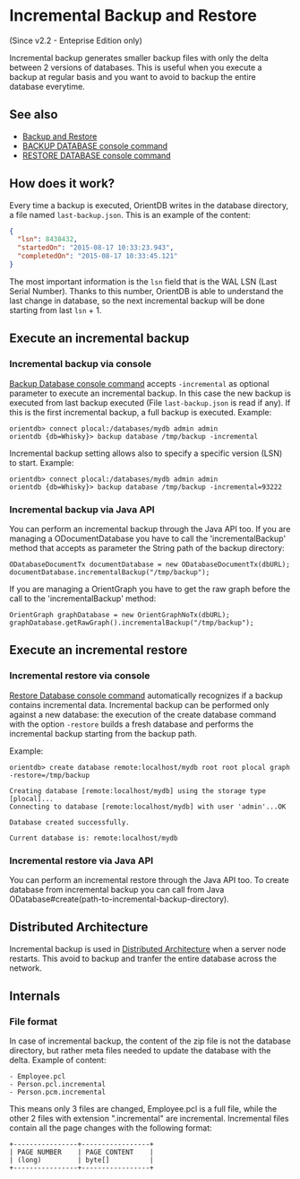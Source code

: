 # Incremental Backup and Restore

(Since v2.2 - Enteprise Edition only)

Incremental backup generates smaller backup files with only the delta between 2 versions of databases. This is useful when you execute a backup at regular basis and you want to avoid to backup the entire database everytime.

## See also
- [Backup and Restore](Backup-and-Restore.md)
- [BACKUP DATABASE console command](Console-Command-Backup.md)
- [RESTORE DATABASE console command](Console-Command-Restore.md)

## How does it work?

Every time a backup is executed, OrientDB writes in the database directory, a file named `last-backup.json`. This is an example of the content:

```json
{
  "lsn": 8438432,
  "startedOn": "2015-08-17 10:33:23.943",
  "completedOn": "2015-08-17 10:33:45.121"
}
```

The most important information is the `lsn` field that is the WAL LSN (Last Serial Number). Thanks to this number, OrientDB is able to understand the last change in database, so the next incremental backup will be done starting from last `lsn` + 1.

## Execute an incremental backup

### Incremental backup via console

[Backup Database console command](Console-Command-Backup.md) accepts `-incremental` as optional parameter to execute an incremental backup. In this case the new backup is executed from last backup executed (File `last-backup.json` is read if any). If this is the first incremental backup, a full backup is executed. Example:

```
orientdb> connect plocal:/databases/mydb admin admin
orientdb {db=Whisky}> backup database /tmp/backup -incremental
```

Incremental backup setting allows also to specify a specific version (LSN) to start. Example:

```
orientdb> connect plocal:/databases/mydb admin admin
orientdb {db=Whisky}> backup database /tmp/backup -incremental=93222
```

### Incremental backup via Java API
You can perform an incremental backup through the Java API too.
If you are managing a ODocumentDatabase you have to call the 'incrementalBackup' method that accepts as parameter the String path of the backup directory:

```
ODatabaseDocumentTx documentDatabase = new ODatabaseDocumentTx(dbURL);
documentDatabase.incrementalBackup("/tmp/backup");
```

If you are managing a OrientGraph you have to get the raw graph before the call to the 'incrementalBackup' method:

```
OrientGraph graphDatabase = new OrientGraphNoTx(dbURL);
graphDatabase.getRawGraph().incrementalBackup("/tmp/backup");
```


## Execute an incremental restore

### Incremental restore via console

[Restore Database console command](Console-Command-Restore.md) automatically recognizes if a backup contains incremental data. Incremental backup can be performed only against a new database: the execution of the create database command with the option `-restore` builds a fresh database and performs the incremental backup starting from the backup path. 

Example:

```
orientdb> create database remote:localhost/mydb root root plocal graph -restore=/tmp/backup

Creating database [remote:localhost/mydb] using the storage type [plocal]...
Connecting to database [remote:localhost/mydb] with user 'admin'...OK

Database created successfully.

Current database is: remote:localhost/mydb
```

### Incremental restore via Java API
You can perform an incremental restore through the Java API too.
To create database from incremental backup you can call from Java ODatabase#create(path-to-incremental-backup-directory).

## Distributed Architecture

Incremental backup is used in [Distributed Architecture](Distributed-Architecture.md) when a server node restarts. This avoid to backup and tranfer the entire database across the network.

## Internals

### File format
In case of incremental backup, the content of the zip file is not the database directory, but rather meta files needed to update the database with the delta. Example of content:

```
- Employee.pcl
- Person.pcl.incremental
- Person.pcm.incremental
```

This means only 3 files are changed, Employee.pcl is a full file, while the other 2 files with extension ".incremental" are incremental. Incremental files contain all the page changes with the following format:
```
+----------------+-----------------+
| PAGE NUMBER    | PAGE CONTENT    |
| (long)         | byte[]          |
+----------------+-----------------+
```
